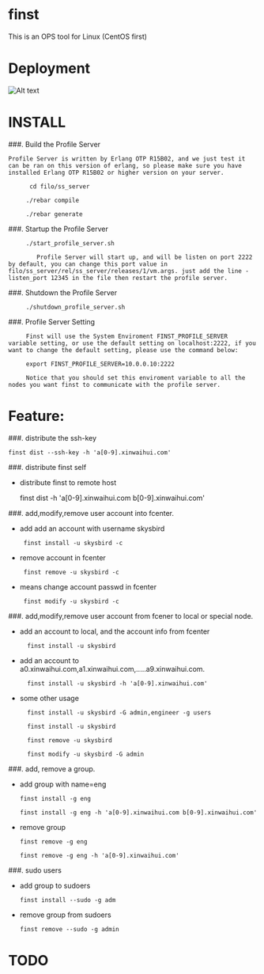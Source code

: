 finst
=====
This is an OPS tool for Linux (CentOS first)

Deployment
=====
![Alt text](https://raw.github.com/skysbird/finst/master/finst.png)


INSTALL
======
###. Build the Profile Server

    Profile Server is written by Erlang OTP R15B02, and we just test it can be ran on this version of erlang, so please make sure you have installed Erlang OTP R15B02 or higher version on your server.

          cd filo/ss_server

         ./rebar compile

         ./rebar generate



###. Startup the Profile Server

         ./start_profile_server.sh 

            Profile Server will start up, and will be listen on port 2222 by default, you can change this port value in filo/ss_server/rel/ss_server/releases/1/vm.args. just add the line -listen_port 12345 in the file then restart the profile server.

   
###. Shutdown the Profile Server

         ./shutdown_profile_server.sh

###. Profile Server Setting

         Finst will use the System Enviroment FINST_PROFILE_SERVER variable setting, or use the default setting on localhost:2222, if you want to change the default setting, please use the command below:
        
         export FINST_PROFILE_SERVER=10.0.0.10:2222

         Notice that you should set this enviroment variable to all the nodes you want finst to communicate with the profile server.

Feature:
====
###. distribute the ssh-key
	
    finst dist --ssh-key -h 'a[0-9].xinwaihui.com'


###. distribute finst self

   - distribute finst to remote host

        finst dist  -h 'a[0-9].xinwaihui.com b[0-9].xinwaihui.com'


###. add,modify,remove user account into fcenter.

   - add add an account with username skysbird 

  
          finst install -u skysbird -c

   - remove account in fcenter

          finst remove -u skysbird -c

   - means change account passwd in fcenter  

          finst modify -u skysbird -c


	

###. add,modify,remove user account from fcener to local or special node.

  - add an account to local, and the account info from fcenter

          finst install -u skysbird 

  - add an account to a0.xinwaihui.com,a1.xinwaihui.com,.....a9.xinwaihui.com.

          finst install -u skysbird -h 'a[0-9].xinwaihui.com'

  - some other usage
 
          finst install -u skysbird -G admin,engineer -g users

          finst install -u skysbird 

          finst remove -u skysbird

          finst modify -u skysbird -G admin 

###. add,  remove a group.

   - add group with name=eng

         finst install -g eng 
  
         finst install -g eng -h 'a[0-9].xinwaihui.com b[0-9].xinwaihui.com'

   - remove group
  
         finst remove -g eng

         finst remove -g eng -h 'a[0-9].xinwaihui.com'


###. sudo users

   - add group to sudoers

         finst install --sudo -g adm

   - remove group from sudoers

         finst remove --sudo -g admin


TODO
=======







